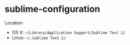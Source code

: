 # sublime-configuration

Location

* OS X: `~/Library/Application Support/Sublime Text 2/`
* Linux: `~/.Sublime Text 2/`
